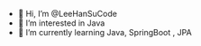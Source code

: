 - 👋 Hi, I’m @LeeHanSuCode
- 👀 I’m interested in Java
- 🌱 I’m currently learning Java, SpringBoot , JPA


